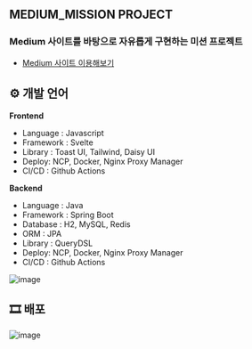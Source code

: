 ## MEDIUM_MISSION PROJECT

### Medium 사이트를 바탕으로 자유롭게 구현하는 미션 프로젝트
- [Medium 사이트 이용해보기](https://medium.bbgk.me/)

## ⚙ 개발 언어
**Frontend**

- Language : Javascript
- Framework : Svelte
- Library : Toast UI, Tailwind, Daisy UI
- Deploy: NCP, Docker, Nginx Proxy Manager
- CI/CD : Github Actions

**Backend**

- Language : Java
- Framework : Spring Boot
- Database : H2, MySQL, Redis
- ORM : JPA
- Library : QueryDSL
- Deploy: NCP, Docker, Nginx Proxy Manager
- CI/CD : Github Actions

![image](https://github.com/ppusda/Medium_Mission_JoDongGuk/assets/51808344/b3989df1-b5a7-43bb-bb98-a81d8e8f8c27)


## 🎞 배포 
![image](https://github.com/ppusda/Medium_Mission_JoDongGuk/assets/51808344/4824f580-a63a-4c1b-b51f-55bfaf638e14)
